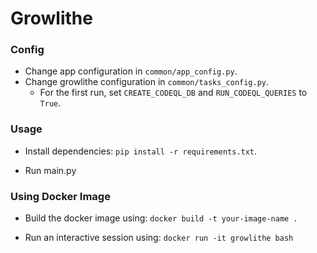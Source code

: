 # Growlithe

### Config
- Change app configuration in `common/app_config.py`.
- Change growlithe configuration in `common/tasks_config.py`.
    - For the first run, set `CREATE_CODEQL_DB` and `RUN_CODEQL_QUERIES` to `True`.

### Usage
- Install dependencies: `pip install -r requirements.txt`.

- Run main.py

### Using Docker Image
- Build the docker image using:
`docker build -t your-image-name .`

- Run an interactive session using:
`docker run -it growlithe bash`